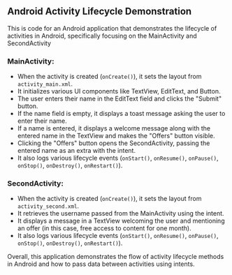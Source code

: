 <h2>Android Activity Lifecycle Demonstration</h2>
<p>This is code for an Android application that demonstrates the lifecycle of activities in Android, specifically focusing on the MainActivity and SecondActivity</p>

<h3>MainActivity:</h3>

<ul>
  <li>When the activity is created (<code>onCreate()</code>), it sets the layout from <code>activity_main.xml</code>.</li>
  <li>It initializes various UI components like TextView, EditText, and Button.</li>
  <li>The user enters their name in the EditText field and clicks the "Submit" button.</li>
  <li>If the name field is empty, it displays a toast message asking the user to enter their name.</li>
  <li>If a name is entered, it displays a welcome message along with the entered name in the TextView and makes the "Offers" button visible.</li>
  <li>Clicking the "Offers" button opens the SecondActivity, passing the entered name as an extra with the intent.</li>
  <li>It also logs various lifecycle events (<code>onStart()</code>, <code>onResume()</code>, <code>onPause()</code>, <code>onStop()</code>, <code>onDestroy()</code>, <code>onRestart()</code>).</li>
</ul>

<h3>SecondActivity:</h3>

<ul>
  <li>When the activity is created (<code>onCreate()</code>), it sets the layout from <code>activity_second.xml</code>.</li>
  <li>It retrieves the username passed from the MainActivity using the intent.</li>
  <li>It displays a message in a TextView welcoming the user and mentioning an offer (in this case, free access to content for one month).</li>
  <li>It also logs various lifecycle events (<code>onStart()</code>, <code>onResume()</code>, <code>onPause()</code>, <code>onStop()</code>, <code>onDestroy()</code>, <code>onRestart()</code>).</li>
</ul>

<p>Overall, this application demonstrates the flow of activity lifecycle methods in Android and how to pass data between activities using intents.</p>
